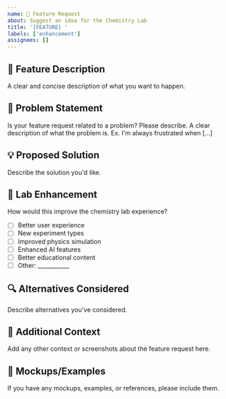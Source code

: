 ```yaml
---
name: 🚀 Feature Request
about: Suggest an idea for the Chemistry Lab
title: '[FEATURE] '
labels: ['enhancement']
assignees: []
---
```


## 🧪 Feature Description
A clear and concise description of what you want to happen.

## 🔬 Problem Statement
Is your feature request related to a problem? Please describe.
A clear description of what the problem is. Ex. I'm always frustrated when [...]

## 💡 Proposed Solution
Describe the solution you'd like.

## 🎯 Lab Enhancement
How would this improve the chemistry lab experience?
- [ ] Better user experience
- [ ] New experiment types
- [ ] Improved physics simulation
- [ ] Enhanced AI features
- [ ] Better educational content
- [ ] Other: ___________

## 🔍 Alternatives Considered
Describe alternatives you've considered.

## 📝 Additional Context
Add any other context or screenshots about the feature request here.

## 🎨 Mockups/Examples
If you have any mockups, examples, or references, please include them.
